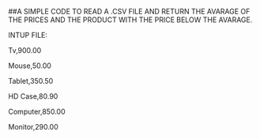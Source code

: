 ##A SIMPLE CODE TO READ A .CSV FILE AND RETURN THE AVARAGE OF THE PRICES AND THE PRODUCT WITH THE PRICE BELOW THE AVARAGE.

INTUP FILE: 

Tv,900.00

Mouse,50.00

Tablet,350.50

HD Case,80.90

Computer,850.00

Monitor,290.00
